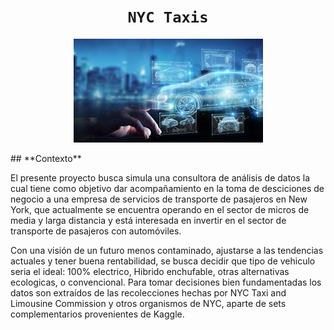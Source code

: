 # <h1 align="center">**`NYC Taxis`**</h1>

<p align="center">
<img src="https://github.com/TheAlfonzReyes/Taxis-electricos-NYC/blob/main/Variables_entorno/carro.jpeg"  >
</p>
## **Contexto**

El presente proyecto busca simula una consultora de análisis de datos la cual tiene como objetivo dar acompañamiento en la toma de desciciones de negocio a una empresa de servicios de transporte de pasajeros en New York, que actualmente se encuentra operando en el sector de micros de media y larga distancia y está interesada en invertir en el sector de transporte de pasajeros con automóviles. 

Con una visión de un futuro menos contaminado, ajustarse a las tendencias actuales y tener buena rentabilidad, se busca decidir que tipo de vehiculo seria el ideal: 100% electrico, Hibrido enchufable, otras alternativas ecologicas, o convencional. Para tomar decisiones bien fundamentadas los datos son extraídos de las recolecciones hechas por NYC Taxi and Limousine Commission y otros organismos de NYC, aparte de sets complementarios provenientes de Kaggle.


